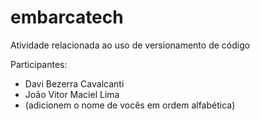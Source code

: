 # embarcatech
Atividade relacionada ao uso de versionamento de código

Participantes: 
- Davi Bezerra Cavalcanti
- João Vitor Maciel Lima 
- (adicionem o nome de vocês em ordem alfabética)
